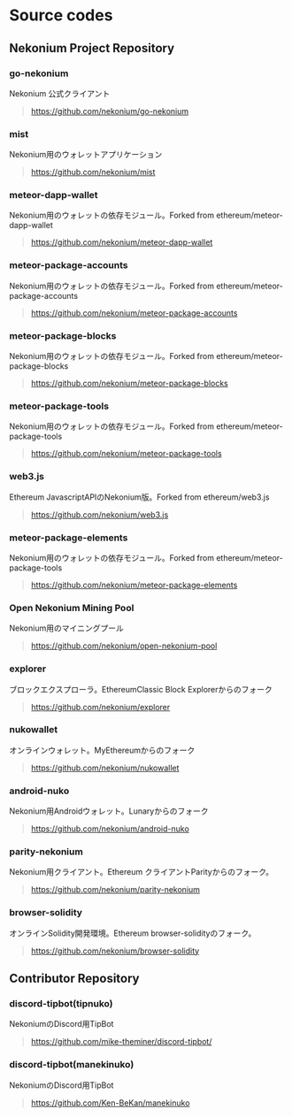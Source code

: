 # Source codes

## Nekonium Project Repository

### go-nekonium
Nekonium 公式クライアント
> https://github.com/nekonium/go-nekonium

### mist
Nekonium用のウォレットアプリケーション
> https://github.com/nekonium/mist

### meteor-dapp-wallet
Nekonium用のウォレットの依存モジュール。Forked from ethereum/meteor-dapp-wallet
> https://github.com/nekonium/meteor-dapp-wallet

### meteor-package-accounts
Nekonium用のウォレットの依存モジュール。Forked from ethereum/meteor-package-accounts
> https://github.com/nekonium/meteor-package-accounts

### meteor-package-blocks
Nekonium用のウォレットの依存モジュール。Forked from ethereum/meteor-package-blocks
> https://github.com/nekonium/meteor-package-blocks

### meteor-package-tools
Nekonium用のウォレットの依存モジュール。Forked from ethereum/meteor-package-tools
> https://github.com/nekonium/meteor-package-tools

### web3.js
Ethereum JavascriptAPIのNekonium版。Forked from ethereum/web3.js
> https://github.com/nekonium/web3.js

### meteor-package-elements 
Nekonium用のウォレットの依存モジュール。Forked from ethereum/meteor-package-tools
> https://github.com/nekonium/meteor-package-elements

### Open Nekonium Mining Pool
Nekonium用のマイニングプール
> https://github.com/nekonium/open-nekonium-pool

### explorer
ブロックエクスプローラ。EthereumClassic Block Explorerからのフォーク
> https://github.com/nekonium/explorer

### nukowallet
オンラインウォレット。MyEthereumからのフォーク
> https://github.com/nekonium/nukowallet

### android-nuko
Nekonium用Androidウォレット。Lunaryからのフォーク
> https://github.com/nekonium/android-nuko

### parity-nekonium
Nekonium用クライアント。Ethereum クライアントParityからのフォーク。
> https://github.com/nekonium/parity-nekonium

### browser-solidity
オンラインSolidity開発環境。Ethereum browser-solidityのフォーク。
> https://github.com/nekonium/browser-solidity


## Contributor Repository

### discord-tipbot(tipnuko)
NekoniumのDiscord用TipBot
> https://github.com/mike-theminer/discord-tipbot/
### discord-tipbot(manekinuko)
NekoniumのDiscord用TipBot
> https://github.com/Ken-BeKan/manekinuko
